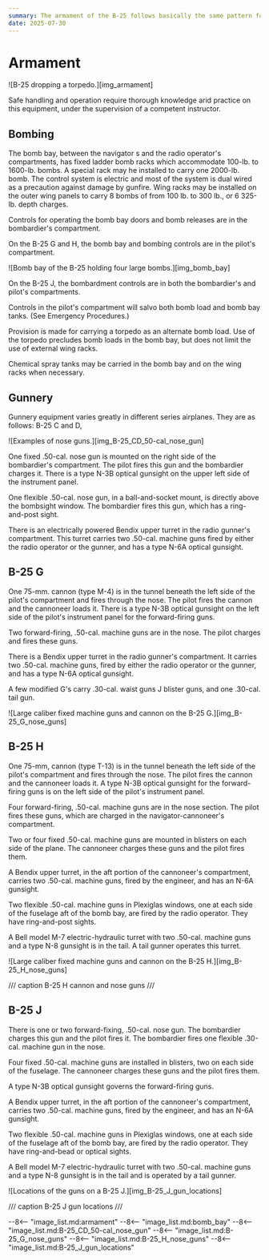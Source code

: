```yaml
---
summary: The armament of the B-25 follows basically the same pattern found in any AAF bombardment airplane. The detailed installation varies greatly according to the tactical uses intended.
date: 2025-07-30
---
```


# Armament

![B-25 dropping a torpedo.][img_armament]

Safe handling and operation require thorough knowledge arid practice on this equipment, under the supervision of a competent instructor.

## Bombing

The bomb bay, between the navigator s and the radio operator's compartments, has fixed ladder bomb racks which accommodate 100-lb. to 1600-lb. bombs. A special rack may he installed to carry one 2000-lb. bomb. The control system is electric and most of the system is dual wired as a precaution against damage by gunfire. Wing racks may be installed on the outer wing panels to carry 8 bombs of from 100 lb. to 300 lb., or 6 325-lb. depth charges.

Controls for operating the bomb bay doors and bomb releases are in the bombardier's compartment.

On the B-25 G and H, the bomb bay and bombing controls are in the pilot's compartment.

![Bomb bay of the B-25 holding four large bombs.][img_bomb_bay]

On the B-25 J, the bombardment controls are in both the bombardier's and pilot's compartments.

Controls in the pilot's compartment will salvo both bomb load and bomb bay tanks. (See Emergency Procedures.)

Provision is made for carrying a torpedo as an alternate bomb load. Use of the torpedo precludes bomb loads in the bomb bay, but does not limit the use of external wing racks.

Chemical spray tanks may be carried in the bomb bay and on the wing racks when necessary.

## Gunnery

Gunnery equipment varies greatly in different series airplanes. They are as follows: B-25 C and D,

![Examples of nose guns.][img_B-25_CD_50-cal_nose_gun]

One fixed .50-cal. nose gun is mounted on the right side of the bombardier's compartment. The pilot fires this gun and the bombardier charges it. There is a type N-3B optical gunsight on the upper left side of the instrument panel.

One flexible .50-cal. nose gun, in a ball-and-socket mount, is directly above the bombsight window. The bombardier fires this gun, which has a ring-and-post sight.

There is an electrically powered Bendix upper turret in the radio gunner's compartment. This turret carries two .50-cal. machine guns fired by either the radio operator or the gunner, and has a type N-6A optical gunsight.

## B-25 G

One 75-mm. cannon (type M-4) is in the tunnel beneath the left side of the pilot's compartment and fires through the nose. The pilot fires the cannon and the cannoneer loads it. There is a type N-3B optical gunsight on the left side of the pilot's instrument panel for the forward-firing guns.

Two forward-firing, .50-cal. machine guns are in the nose. The pilot charges and fires these guns.

There is a Bendix upper turret in the radio gunner's compartment. It carries two .50-cal. machine guns, fired by either the radio operator or the gunner, and has a type N-6A optical gunsight.

A few modified G's carry .30-cal. waist guns J blister guns, and one .30-cal. tail gun.

![Large caliber fixed machine guns and cannon on the B-25 G.][img_B-25_G_nose_guns]

## B-25 H

One 75-mm, cannon (type T-13) is in the tunnel beneath the left side of the pilot's compartment and fires through the nose. The pilot fires the cannon and the cannoneer loads it. A type N-3B optical gunsight for the forward-firing guns is on the left side of the pilot's instrument panel.

Four forward-firing, .50-cal. machine guns are in the nose section. The pilot fires these guns, which are charged in the navigator-cannoneer's compartment.

Two or four fixed .50-cal. machine guns are mounted in blisters on each side of the plane. The cannoneer charges these guns and the pilot fires them.

A Bendix upper turret, in the aft portion of the cannoneer's compartment, carries two .50-cal. machine guns, fired by the engineer, and has an N-6A gunsight.

Two flexible .50-cal. machine guns in Plexiglas windows, one at each side of the fuselage aft of the bomb bay, are fired by the radio operator. They have ring-and-post sights.

A Bell model M-7 electric-hydraulic turret with two .50-cal. machine guns and a type N-8 gunsight is in the tail. A tail gunner operates this turret.

![Large caliber fixed machine guns and cannon on the B-25 H.][img_B-25_H_nose_guns]

/// caption
B-25 H cannon and nose guns
///

## B-25 J

There is one or two forward-fixing, .50-cal. nose gun. The bombardier charges this gun and the pilot fires it. The bombardier fires one flexible .30-cal. machine gun in the nose.

Four fixed .50-cal. machine guns are installed in blisters, two on each side of the fuselage. The cannoneer charges these guns and the pilot fires them.

A type N-3B optical gunsight governs the forward-firing guns.

A Bendix upper turret, in the aft portion of the cannoneer's compartment, carries two .50-cal. machine guns, fired by the engineer, and has an N-6A gunsight.

Two flexible .50-cal. machine guns in Plexiglas windows, one at each side of the fuselage aft of the bomb bay, are fired by the radio operator. They have ring-and-bead or optical sights.

A Bell model M-7 electric-hydraulic turret with two .50-cal. machine guns and a type N-8 gunsight is in the tail and is operated by a tail gunner.

![Locations of the guns on a B-25 J.][img_B-25_J_gun_locations]

/// caption
B-25 J gun locations
///

<!-- links -->
--8<-- "image_list.md:armament"
--8<-- "image_list.md:bomb_bay"
--8<-- "image_list.md:B-25_CD_50-cal_nose_gun"
--8<-- "image_list.md:B-25_G_nose_guns"
--8<-- "image_list.md:B-25_H_nose_guns"
--8<-- "image_list.md:B-25_J_gun_locations"